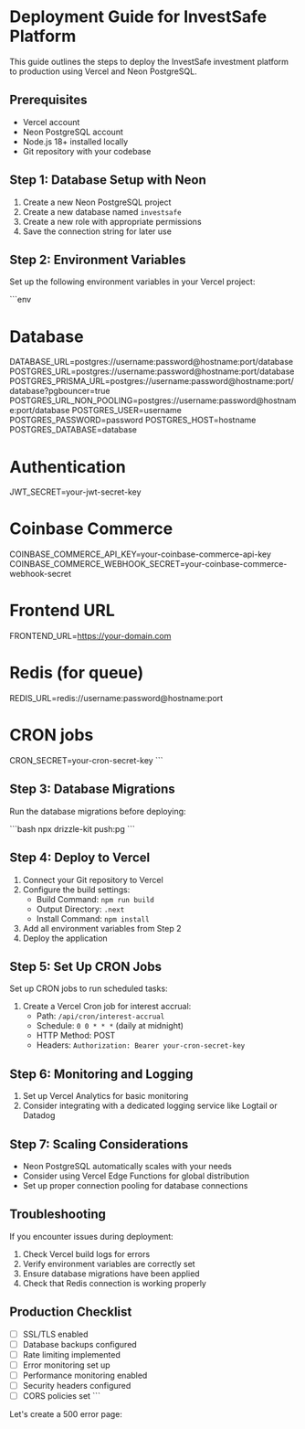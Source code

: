 # Deployment Guide for InvestSafe Platform

This guide outlines the steps to deploy the InvestSafe investment platform to production using Vercel and Neon PostgreSQL.

## Prerequisites

- Vercel account
- Neon PostgreSQL account
- Node.js 18+ installed locally
- Git repository with your codebase

## Step 1: Database Setup with Neon

1. Create a new Neon PostgreSQL project
2. Create a new database named `investsafe`
3. Create a new role with appropriate permissions
4. Save the connection string for later use

## Step 2: Environment Variables

Set up the following environment variables in your Vercel project:

\`\`\`env
# Database
DATABASE_URL=postgres://username:password@hostname:port/database
POSTGRES_URL=postgres://username:password@hostname:port/database
POSTGRES_PRISMA_URL=postgres://username:password@hostname:port/database?pgbouncer=true
POSTGRES_URL_NON_POOLING=postgres://username:password@hostname:port/database
POSTGRES_USER=username
POSTGRES_PASSWORD=password
POSTGRES_HOST=hostname
POSTGRES_DATABASE=database

# Authentication
JWT_SECRET=your-jwt-secret-key

# Coinbase Commerce
COINBASE_COMMERCE_API_KEY=your-coinbase-commerce-api-key
COINBASE_COMMERCE_WEBHOOK_SECRET=your-coinbase-commerce-webhook-secret

# Frontend URL
FRONTEND_URL=https://your-domain.com

# Redis (for queue)
REDIS_URL=redis://username:password@hostname:port

# CRON jobs
CRON_SECRET=your-cron-secret-key
\`\`\`

## Step 3: Database Migrations

Run the database migrations before deploying:

\`\`\`bash
npx drizzle-kit push:pg
\`\`\`

## Step 4: Deploy to Vercel

1. Connect your Git repository to Vercel
2. Configure the build settings:
   - Build Command: `npm run build`
   - Output Directory: `.next`
   - Install Command: `npm install`
3. Add all environment variables from Step 2
4. Deploy the application

## Step 5: Set Up CRON Jobs

Set up CRON jobs to run scheduled tasks:

1. Create a Vercel Cron job for interest accrual:
   - Path: `/api/cron/interest-accrual`
   - Schedule: `0 0 * * *` (daily at midnight)
   - HTTP Method: POST
   - Headers: `Authorization: Bearer your-cron-secret-key`

## Step 6: Monitoring and Logging

1. Set up Vercel Analytics for basic monitoring
2. Consider integrating with a dedicated logging service like Logtail or Datadog

## Step 7: Scaling Considerations

- Neon PostgreSQL automatically scales with your needs
- Consider using Vercel Edge Functions for global distribution
- Set up proper connection pooling for database connections

## Troubleshooting

If you encounter issues during deployment:

1. Check Vercel build logs for errors
2. Verify environment variables are correctly set
3. Ensure database migrations have been applied
4. Check that Redis connection is working properly

## Production Checklist

- [ ] SSL/TLS enabled
- [ ] Database backups configured
- [ ] Rate limiting implemented
- [ ] Error monitoring set up
- [ ] Performance monitoring enabled
- [ ] Security headers configured
- [ ] CORS policies set
\`\`\`

Let's create a 500 error page:
